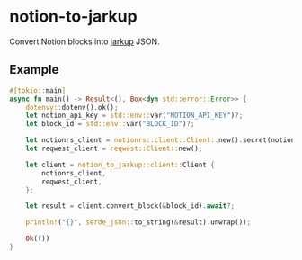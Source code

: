 # notion-to-jarkup

Convert Notion blocks into [jarkup](https://github.com/46ki75/jarkup) JSON.

## Example

```rust
#[tokio::main]
async fn main() -> Result<(), Box<dyn std::error::Error>> {
    dotenvy::dotenv().ok();
    let notion_api_key = std::env::var("NOTION_API_KEY")?;
    let block_id = std::env::var("BLOCK_ID")?;

    let notionrs_client = notionrs::client::Client::new().secret(notion_api_key);
    let reqwest_client = reqwest::Client::new();

    let client = notion_to_jarkup::client::Client {
        notionrs_client,
        reqwest_client,
    };

    let result = client.convert_block(&block_id).await?;

    println!("{}", serde_json::to_string(&result).unwrap());

    Ok(())
}
```
